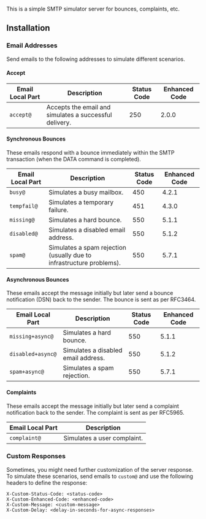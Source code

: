 This is a simple SMTP simulator server for bounces, complaints, etc.

## Installation

<!--  -->

### Email Addresses

Send emails to the following addresses to simulate different scenarios.

#### Accept

| Email Local Part | Description                                            | Status Code | Enhanced Code |
| ---------------- | ------------------------------------------------------ | ----------- | ------------- |
| `accept@`        | Accepts the email and simulates a successful delivery. | 250         | 2.0.0         |

#### Synchronous Bounces

These emails respond with a bounce immediately within the SMTP transaction (when the DATA command is completed).

| Email Local Part | Description                                                          | Status Code | Enhanced Code |
| ---------------- | -------------------------------------------------------------------- | ----------- | ------------- |
| `busy@`          | Simulates a busy mailbox.                                            | 450         | 4.2.1         |
| `tempfail@`      | Simulates a temporary failure.                                       | 451         | 4.3.0         |
| `missing@`       | Simulates a hard bounce.                                             | 550         | 5.1.1         |
| `disabled@`      | Simulates a disabled email address.                                  | 550         | 5.1.2         |
| `spam@`          | Simulates a spam rejection (usually due to infrastructure problems). | 550         | 5.7.1         |

#### Asynchronous Bounces

These emails accept the message initially but later send a bounce notification (DSN) back to the sender. The bounce is sent as per RFC3464.

| Email Local Part  | Description                         | Status Code | Enhanced Code |
| ----------------- | ----------------------------------- | ----------- | ------------- |
| `missing+async@`  | Simulates a hard bounce.            | 550         | 5.1.1         |
| `disabled+async@` | Simulates a disabled email address. | 550         | 5.1.2         |
| `spam+async@`     | Simulates a spam rejection.         | 550         | 5.7.1         |

#### Complaints

These emails accept the message initially but later send a complaint notification back to the sender. The complaint is sent as per RFC5965.

| Email Local Part | Description                 |
| ---------------- | --------------------------- |
| `complaint@`     | Simulates a user complaint. |

### Custom Responses

Sometimes, you might need further customization of the server response. To simulate these scenarios, send emails to `custom@` and use the following headers to define the response:

```
X-Custom-Status-Code: <status-code>
X-Custom-Enhanced-Code: <enhanced-code>
X-Custom-Message: <custom-message>
X-Custom-Delay: <delay-in-seconds-for-async-responses>
```